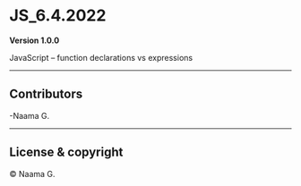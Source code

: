 # JS_6.4.2022

**Version 1.0.0**

JavaScript – function declarations vs expressions

------------------------------------------------
## Contributors

-Naama G.

------------
## License & copyright

&copy; Naama G.

